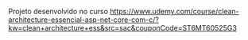 Projeto desenvolvido no curso https://www.udemy.com/course/clean-architecture-essencial-asp-net-core-com-c/?kw=clean+architecture+ess&src=sac&couponCode=ST6MT60525G3
